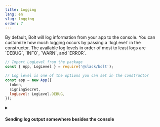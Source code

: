 ```yaml
---
title: Logging
lang: en
slug: logging
order: 7
---
```


<div class="section-content">
By default, Bolt will log information from your app to the console. You can customize how much logging occurs by passing a `logLevel` in the constructor. The available log levels in order of most to least logs are `DEBUG`, `INFO`, `WARN`, and `ERROR`. 
</div>

```javascript
// Import LogLevel from the package
const { App, LogLevel } = require('@slack/bolt');

// Log level is one of the options you can set in the constructor
const app = new App({
  token,
  signingSecret,
  logLevel: LogLevel.DEBUG,
});
```

<details class="secondary-wrapper">
<summary class="section-head" markdown="0">
<h4 class="section-head">Sending log output somewhere besides the console</h4>
</summary>

<div class="secondary-content" markdown="0">
If you want to send logs to somewhere besides the console or want more control over the logger, you can implement a custom logger. A custom logger must implement specific methods (known as the `Logger` interface):

| Method       | Parameters        | Return type |
|--------------|-------------------|-------------|
| `setLevel()` | `level: LogLevel` | `void`      |
| `setName()`  | `name: string`    | `void`      |
| `debug()`    | `...msgs: any[]`  | `void`      |
| `info()`     | `...msgs: any[]`  | `void`      |
| `warn()`     | `...msgs: any[]`  | `void`      |
| `error()`    | `...msgs: any[]`  | `void`      |

A very simple custom logger might ignore the name and level, and write all messages to a file.
</div>

```javascript
const { App } = require('@slack/bolt');
const { createWriteStream } = require('fs');
const logWritable = createWriteStream('/var/my_log_file'); // Not shown: close this stream

const app = new App({
  token,
  signingSecret,
  // Creating a logger as a literal object. It's more likely that you'd create a class.
  logger: {
    debug(...msgs): { logWritable.write('debug: ' + JSON.stringify(msgs)); },
    info(...msgs): { logWritable.write('info: ' + JSON.stringify(msgs)); },
    warn(...msgs): { logWritable.write('warn: ' + JSON.stringify(msgs)); },
    error(...msgs): { logWritable.write('error: ' + JSON.stringify(msgs)); },
    setLevel(): { },
    setName(): { },
  },
});
```

</details>